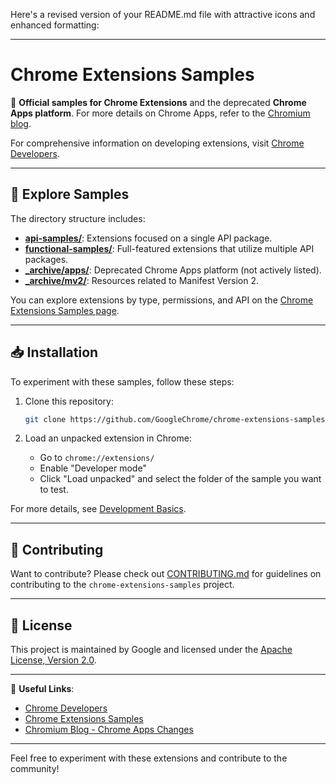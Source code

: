 Here's a revised version of your README.md file with attractive icons and enhanced formatting:

---

# Chrome Extensions Samples

🔧 **Official samples for Chrome Extensions** and the deprecated **Chrome Apps platform**. For more details on Chrome Apps, refer to the [Chromium blog](https://blog.chromium.org/2020/08/changes-to-chrome-app-support-timeline.html).

For comprehensive information on developing extensions, visit [Chrome Developers](https://developer.chrome.com).

---

## 🧭 Explore Samples

The directory structure includes:

- **[api-samples/](api-samples/)**: Extensions focused on a single API package.
- **[functional-samples/](functional-samples/)**: Full-featured extensions that utilize multiple API packages.
- **[_archive/apps/](https://github.com/GoogleChrome/chrome-extensions-samples/tree/main/_archive/apps)**: Deprecated Chrome Apps platform (not actively listed).
- **[_archive/mv2/](https://github.com/GoogleChrome/chrome-extensions-samples/tree/main/_archive/mv2)**: Resources related to Manifest Version 2.

You can explore extensions by type, permissions, and API on the [Chrome Extensions Samples page](https://developer.chrome.com/docs/extensions/samples/).

---

## 📥 Installation

To experiment with these samples, follow these steps:

1. Clone this repository:
   ```bash
   git clone https://github.com/GoogleChrome/chrome-extensions-samples.git
   ```

2. Load an unpacked extension in Chrome:
   - Go to `chrome://extensions/`
   - Enable "Developer mode"
   - Click "Load unpacked" and select the folder of the sample you want to test.

For more details, see [Development Basics](https://developer.chrome.com/docs/extensions/mv3/getstarted/development-basics/#load-unpacked).

---

## 💬 Contributing

Want to contribute? Please check out [CONTRIBUTING.md](/CONTRIBUTING.md) for guidelines on contributing to the `chrome-extensions-samples` project.

---

## 📝 License

This project is maintained by Google and licensed under the [Apache License, Version 2.0](/LICENSE).

---

🔗 **Useful Links**:
- [Chrome Developers](https://developer.chrome.com)
- [Chrome Extensions Samples](https://developer.chrome.com/docs/extensions/samples/)
- [Chromium Blog - Chrome Apps Changes](https://blog.chromium.org/2020/08/changes-to-chrome-app-support-timeline.html)

---

Feel free to experiment with these extensions and contribute to the community!
